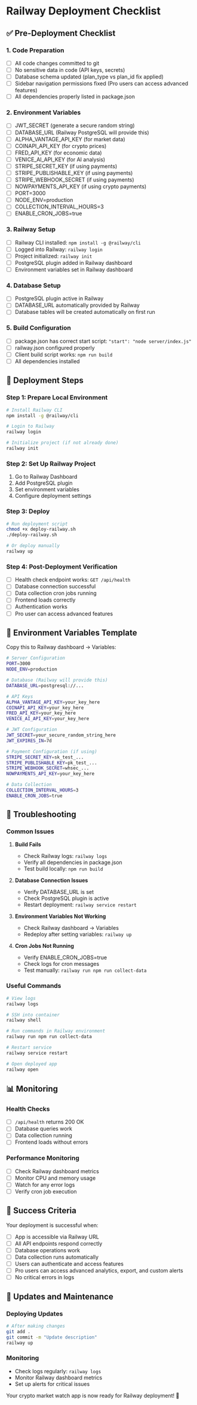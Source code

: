 # Railway Deployment Checklist

## ✅ Pre-Deployment Checklist

### **1. Code Preparation**
- [ ] All code changes committed to git
- [ ] No sensitive data in code (API keys, secrets)
- [ ] Database schema updated (plan_type vs plan_id fix applied)
- [ ] Sidebar navigation permissions fixed (Pro users can access advanced features)
- [ ] All dependencies properly listed in package.json

### **2. Environment Variables**
- [ ] JWT_SECRET (generate a secure random string)
- [ ] DATABASE_URL (Railway PostgreSQL will provide this)
- [ ] ALPHA_VANTAGE_API_KEY (for market data)
- [ ] COINAPI_API_KEY (for crypto prices)
- [ ] FRED_API_KEY (for economic data)
- [ ] VENICE_AI_API_KEY (for AI analysis)
- [ ] STRIPE_SECRET_KEY (if using payments)
- [ ] STRIPE_PUBLISHABLE_KEY (if using payments)
- [ ] STRIPE_WEBHOOK_SECRET (if using payments)
- [ ] NOWPAYMENTS_API_KEY (if using crypto payments)
- [ ] PORT=3000
- [ ] NODE_ENV=production
- [ ] COLLECTION_INTERVAL_HOURS=3
- [ ] ENABLE_CRON_JOBS=true

### **3. Railway Setup**
- [ ] Railway CLI installed: `npm install -g @railway/cli`
- [ ] Logged into Railway: `railway login`
- [ ] Project initialized: `railway init`
- [ ] PostgreSQL plugin added in Railway dashboard
- [ ] Environment variables set in Railway dashboard

### **4. Database Setup**
- [ ] PostgreSQL plugin active in Railway
- [ ] DATABASE_URL automatically provided by Railway
- [ ] Database tables will be created automatically on first run

### **5. Build Configuration**
- [ ] package.json has correct start script: `"start": "node server/index.js"`
- [ ] railway.json configured properly
- [ ] Client build script works: `npm run build`
- [ ] All dependencies installed

## 🚀 Deployment Steps

### **Step 1: Prepare Local Environment**
```bash
# Install Railway CLI
npm install -g @railway/cli

# Login to Railway
railway login

# Initialize project (if not already done)
railway init
```

### **Step 2: Set Up Railway Project**
1. Go to Railway Dashboard
2. Add PostgreSQL plugin
3. Set environment variables
4. Configure deployment settings

### **Step 3: Deploy**
```bash
# Run deployment script
chmod +x deploy-railway.sh
./deploy-railway.sh

# Or deploy manually
railway up
```

### **Step 4: Post-Deployment Verification**
- [ ] Health check endpoint works: `GET /api/health`
- [ ] Database connection successful
- [ ] Data collection cron jobs running
- [ ] Frontend loads correctly
- [ ] Authentication works
- [ ] Pro user can access advanced features

## 🔧 Environment Variables Template

Copy this to Railway dashboard → Variables:

```bash
# Server Configuration
PORT=3000
NODE_ENV=production

# Database (Railway will provide this)
DATABASE_URL=postgresql://...

# API Keys
ALPHA_VANTAGE_API_KEY=your_key_here
COINAPI_API_KEY=your_key_here
FRED_API_KEY=your_key_here
VENICE_AI_API_KEY=your_key_here

# JWT Configuration
JWT_SECRET=your_secure_random_string_here
JWT_EXPIRES_IN=7d

# Payment Configuration (if using)
STRIPE_SECRET_KEY=sk_test_...
STRIPE_PUBLISHABLE_KEY=pk_test_...
STRIPE_WEBHOOK_SECRET=whsec_...
NOWPAYMENTS_API_KEY=your_key_here

# Data Collection
COLLECTION_INTERVAL_HOURS=3
ENABLE_CRON_JOBS=true
```

## 🐛 Troubleshooting

### **Common Issues**

1. **Build Fails**
   - Check Railway logs: `railway logs`
   - Verify all dependencies in package.json
   - Test build locally: `npm run build`

2. **Database Connection Issues**
   - Verify DATABASE_URL is set
   - Check PostgreSQL plugin is active
   - Restart deployment: `railway service restart`

3. **Environment Variables Not Working**
   - Check Railway dashboard → Variables
   - Redeploy after setting variables: `railway up`

4. **Cron Jobs Not Running**
   - Verify ENABLE_CRON_JOBS=true
   - Check logs for cron messages
   - Test manually: `railway run npm run collect-data`

### **Useful Commands**
```bash
# View logs
railway logs

# SSH into container
railway shell

# Run commands in Railway environment
railway run npm run collect-data

# Restart service
railway service restart

# Open deployed app
railway open
```

## 📊 Monitoring

### **Health Checks**
- [ ] `/api/health` returns 200 OK
- [ ] Database queries work
- [ ] Data collection running
- [ ] Frontend loads without errors

### **Performance Monitoring**
- [ ] Check Railway dashboard metrics
- [ ] Monitor CPU and memory usage
- [ ] Watch for any error logs
- [ ] Verify cron job execution

## 🎯 Success Criteria

Your deployment is successful when:
- [ ] App is accessible via Railway URL
- [ ] All API endpoints respond correctly
- [ ] Database operations work
- [ ] Data collection runs automatically
- [ ] Users can authenticate and access features
- [ ] Pro users can access advanced analytics, export, and custom alerts
- [ ] No critical errors in logs

## 🔄 Updates and Maintenance

### **Deploying Updates**
```bash
# After making changes
git add .
git commit -m "Update description"
railway up
```

### **Monitoring**
- Check logs regularly: `railway logs`
- Monitor Railway dashboard metrics
- Set up alerts for critical issues

Your crypto market watch app is now ready for Railway deployment! 🚀
